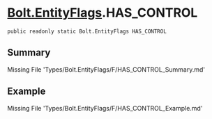 # [Bolt.EntityFlags](Types/Bolt.EntityFlags.md).HAS_CONTROL
`public readonly static Bolt.EntityFlags HAS_CONTROL`
## Summary
Missing File 'Types/Bolt.EntityFlags/F/HAS_CONTROL_Summary.md'
## Example
Missing File 'Types/Bolt.EntityFlags/F/HAS_CONTROL_Example.md'
